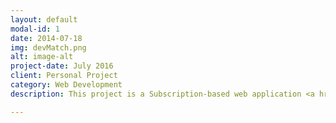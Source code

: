 ```yaml
---
layout: default
modal-id: 1
date: 2014-07-18
img: devMatch.png
alt: image-alt
project-date: July 2016
client: Personal Project
category: Web Development
description: This project is a Subscription-based web application <a href="https://rocky-stream-15179.herokuapp.com/">Dev-Match</a>. The user can sign up for a pro or free account and the pro account has more abilities.

---
```

